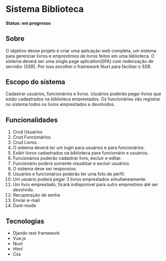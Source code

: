 # Sistema Biblioteca

#### Status: em progresso

## Sobre

O objetivo desse projeto é criar uma aplicação web completa, um sistema para gerenciar livros e emprestimos de livros feitos em uma biblioteca. O sistema deverá ser uma single page aplication(SPA) com rederização de servidor (SSR). Por isso escolhei o framework Nuxt para facilitar o SSR.

## Escopo do sistema

Cadastrar usuários, funcionários e livros. Usuários poderão pegar livros que estão cadastrados na biblioteca emprestados. Os funcionários vão registrar no sistema todos os livros emprestados e devolvidos. 

## Funcionalidades

1. Crud Usuarios
2. Crud Funcionários.
3. Crud Livros .
4. O sistema deverá ter um login para usuários e para funcionários.
5. Exibir livros cadastrados na biblioteca para funcionário e usuários.
6. Funcionários poderão cadastrar livro, excluir e editar.
7. Funcionário poderá somente visualizar e excluir usuários. 
8. O sistema deve ser responsivo.  
9. Usuários e funcionários poderão ter uma foto de perfil.
10. Um usuário poderá pegar 3 livros emprestados simultaneamente.
11. Um livro emprestado, ficará indisponivel para outro emprestimo até ser devolvido. 
12. Recuperação de senha
13. Enviar e-mail 
14. Dark-mode

## Tecnologias

- Djando rest framework
- Vue.js
- Nuxt
- Html 
- Css

